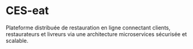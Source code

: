 # CES-eat
Plateforme distribuée de restauration en ligne connectant clients, restaurateurs et livreurs via une architecture microservices sécurisée et scalable.
